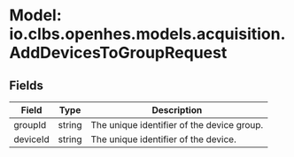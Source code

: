 # Model: io.clbs.openhes.models.acquisition.AddDevicesToGroupRequest

## Fields

| Field | Type | Description |
| --- | --- | --- |
| groupId | string | The unique identifier of the device group. |
| deviceId | string | The unique identifier of the device. |

